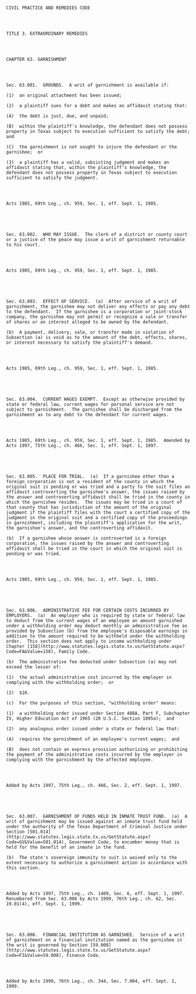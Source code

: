 ﻿
    
    
    	
    					
    
    
    CIVIL PRACTICE AND REMEDIES CODE
    
      
    
    
    TITLE 3. EXTRAORDINARY REMEDIES
    
      
    
    
    CHAPTER 63. GARNISHMENT
    
      
    
    
    Sec. 63.001.  GROUNDS.  A writ of garnishment is available if:
    
    (1)  an original attachment has been issued;
    
    (2)  a plaintiff sues for a debt and makes an affidavit stating that:
    
    (A)  the debt is just, due, and unpaid;
    
    (B)  within the plaintiff's knowledge, the defendant does not possess property in Texas subject to execution sufficient to satisfy the debt;  and
    
    (C)  the garnishment is not sought to injure the defendant or the garnishee;  or
    
    (3)  a plaintiff has a valid, subsisting judgment and makes an affidavit stating that, within the plaintiff's knowledge, the defendant does not possess property in Texas subject to execution sufficient to satisfy the judgment.
    
    
    
    
    Acts 1985, 69th Leg., ch. 959, Sec. 1, eff. Sept. 1, 1985.
    
    
    
    
    
    Sec. 63.002.  WHO MAY ISSUE.  The clerk of a district or county court or a justice of the peace may issue a writ of garnishment returnable to his court.
    
    
    
    
    Acts 1985, 69th Leg., ch. 959, Sec. 1, eff. Sept. 1, 1985.
    
    
    
    
    
    Sec. 63.003.  EFFECT OF SERVICE.  (a)  After service of a writ of garnishment, the garnishee may not deliver any effects or pay any debt to the defendant.  If the garnishee is a corporation or joint-stock company, the garnishee may not permit or recognize a sale or transfer of shares or an interest alleged to be owned by the defendant.
    
    (b)  A payment, delivery, sale, or transfer made in violation of Subsection (a) is void as to the amount of the debt, effects, shares, or interest necessary to satisfy the plaintiff's demand.
    
    
    
    
    Acts 1985, 69th Leg., ch. 959, Sec. 1, eff. Sept. 1, 1985.
    
    
    
    
    
    Sec. 63.004.  CURRENT WAGES EXEMPT.  Except as otherwise provided by state or federal law, current wages for personal service are not subject to garnishment.  The garnishee shall be discharged from the garnishment as to any debt to the defendant for current wages.
    
    
    
    
    Acts 1985, 69th Leg., ch. 959, Sec. 1, eff. Sept. 1, 1985.  Amended by Acts 1997, 75th Leg., ch. 466, Sec. 1, eff. Sept. 1, 1997.
    
    
    
    
    
    Sec. 63.005.  PLACE FOR TRIAL.  (a)  If a garnishee other than a foreign corporation is not a resident of the county in which the original suit is pending or was tried and a party to the suit files an affidavit controverting the garnishee's answer, the issues raised by the answer and controverting affidavit shall be tried in the county in which the garnishee resides.  The issues may be tried in a court of that county that has jurisdiction of the amount of the original judgment if the plaintiff files with the court a certified copy of the judgment in the original suit and a certified copy of the proceedings in garnishment, including the plaintiff's application for the writ, the garnishee's answer, and the controverting affidavit.
    
    (b)  If a garnishee whose answer is controverted is a foreign corporation, the issues raised by the answer and controverting affidavit shall be tried in the court in which the original suit is pending or was tried.
    
    
    
    
    Acts 1985, 69th Leg., ch. 959, Sec. 1, eff. Sept. 1, 1985.
    
    
    
    
    
    Sec. 63.006.  ADMINISTRATIVE FEE FOR CERTAIN COSTS INCURRED BY EMPLOYERS.  (a)  An employer who is required by state or federal law to deduct from the current wages of an employee an amount garnished under a withholding order may deduct monthly an administrative fee as provided by Subsection (b) from the employee's disposable earnings in addition to the amount required to be withheld under the withholding order.  This section does not apply to income withholding under Chapter [158](http://www.statutes.legis.state.tx.us/GetStatute.aspx?Code=FA&Value=158), Family Code.
    
    (b)  The administrative fee deducted under Subsection (a) may not exceed the lesser of:
    
    (1)  the actual administrative cost incurred by the employer in complying with the withholding order;  or
    
    (2)  $10.
    
    (c)  For the purposes of this section, "withholding order" means:
    
    (1)  a withholding order issued under Section 488A, Part F, Subchapter IV, Higher Education Act of 1965 (20 U.S.C. Section 1095a);  and
    
    (2)  any analogous order issued under a state or federal law that:
    
    (A)  requires the garnishment of an employee's current wages;  and
    
    (B)  does not contain an express provision authorizing or prohibiting the payment of the administrative costs incurred by the employer in complying with the garnishment by the affected employee.
    
    
    
    
    Added by Acts 1997, 75th Leg., ch. 466, Sec. 2, eff. Sept. 1, 1997.
    
    
    
    
    
    Sec. 63.007.  GARNISHMENT OF FUNDS HELD IN INMATE TRUST FUND.  (a)  A writ of garnishment may be issued against an inmate trust fund held under the authority of the Texas Department of Criminal Justice under Section [501.014](http://www.statutes.legis.state.tx.us/GetStatute.aspx?Code=GV&Value=501.014), Government Code, to encumber money that is held for the benefit of an inmate in the fund.
    
    (b)  The state's sovereign immunity to suit is waived only to the extent necessary to authorize a garnishment action in accordance with this section.
    
    
    
    
    Added by Acts 1997, 75th Leg., ch. 1409, Sec. 6, eff. Sept. 1, 1997.  Renumbered from Sec. 63.006 by Acts 1999, 76th Leg., ch. 62, Sec. 19.01(4), eff. Sept. 1, 1999.
    
    
    
    
    
    Sec. 63.008.  FINANCIAL INSTITUTION AS GARNISHEE.  Service of a writ of garnishment on a financial institution named as the garnishee in the writ is governed by Section [59.008](http://www.statutes.legis.state.tx.us/GetStatute.aspx?Code=FI&Value=59.008), Finance Code.
    
    
    
    
    Added by Acts 1999, 76th Leg., ch. 344, Sec. 7.004, eff. Sept. 1, 1999.
    
    
    
    
    				
